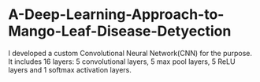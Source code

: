 # A-Deep-Learning-Approach-to-Mango-Leaf-Disease-Detyection

I developed a custom Convolutional Neural Network(CNN) for the purpose. It includes 16 layers: 5 convolutional layers, 5 max pool layers, 5 ReLU layers and 1 softmax activation layers.
